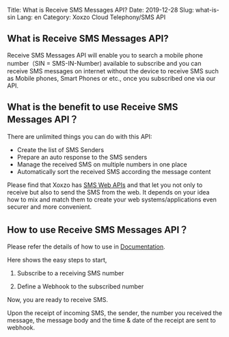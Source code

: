 Title: What is Receive SMS Messages API?
Date: 2019-12-28
Slug: what-is-sin
Lang: en
Category: Xoxzo Cloud Telephony/SMS API

## What is Receive SMS Messages API?
Receive SMS Messages API will enable you to search a mobile phone number（SIN = SMS-IN-Number) available to subscribe 
and you can receive SMS messages on internet without the device to receive SMS such as Mobile phones, Smart Phones
or etc., once you subscribed one via our API.


## What is the benefit to use Receive SMS Messages API？
There are unlimited things you can do with this API:

+ Create the list of SMS Senders
+ Prepare an auto response to the SMS senders
+ Manage the received SMS on multiple numbers in one place
+ Automatically sort the received SMS according the message content 

Please find that Xoxzo has [SMS Web APIs](https://www.xoxzo.com/en/about/sms-api/) and 
that let you not only to receive but also to send the SMS from the web.
It depends on your idea how to mix and match them to create your web systems/applications
even securer and more convenient.


## How to use Receive SMS Messages API？
Please refer the details of how to use in [Documentation](https://docs.xoxzo.com/en/sms.html#receive-sms-messages-api).

Here shows the easy steps to start,

1. Subscribe to a receiving SMS number

2. Define a Webhook to the subscribed number

Now, you are ready to receive SMS.

Upon the receipt of incoming SMS, the sender, the number you received the message, 
the message body and the time & date of the receipt are sent to webhook.
